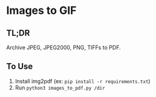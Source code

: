 # Images to GIF

## TL;DR

Archive JPEG, JPEG2000, PNG, TIFFs to PDF.

## To Use

1. Install img2pdf (ex: `pip install -r requirements.txt`)
1. Run `python3 images_to_pdf.py /dir`
